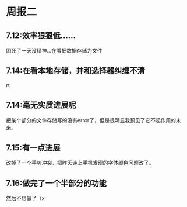 # 周报二

## 7.12:效率狠狠低……

困死了一天没精神…在看把数据存储为文件

## 7.14:在看本地存储，并和选择器纠缠不清

rt

## 7.14:毫无实质进展呢

把某个部分的文件存储写的没有error了，但是很明显我预见了它不起作用的未来。

## 7.15:有一点进展

改掉了一个手势冲突，把昨天连上手机发现的字体颜色问题改了。

## 7.16:做完了一个半部分的功能

然后不想做了（x
